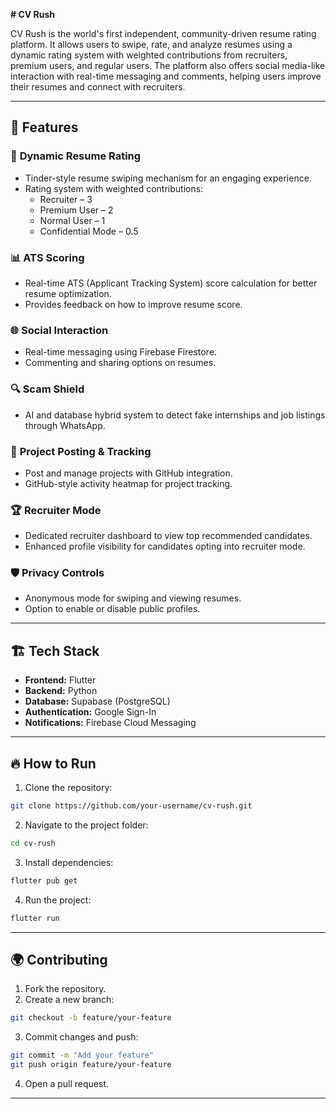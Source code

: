 **# CV Rush**  

CV Rush is the world's first independent, community-driven resume rating platform. It allows users to swipe, rate, and analyze resumes using a dynamic rating system with weighted contributions from recruiters, premium users, and regular users. The platform also offers social media-like interaction with real-time messaging and comments, helping users improve their resumes and connect with recruiters.  

---

## 🚀 **Features**  
### 🌟 **Dynamic Resume Rating**  
- Tinder-style resume swiping mechanism for an engaging experience.  
- Rating system with weighted contributions:  
  - Recruiter – 3  
  - Premium User – 2  
  - Normal User – 1  
  - Confidential Mode – 0.5  

### 📊 **ATS Scoring**  
- Real-time ATS (Applicant Tracking System) score calculation for better resume optimization.  
- Provides feedback on how to improve resume score.  

### 🌐 **Social Interaction**  
- Real-time messaging using Firebase Firestore.  
- Commenting and sharing options on resumes.  

### 🔍 **Scam Shield**  
- AI and database hybrid system to detect fake internships and job listings through WhatsApp.  

### 📅 **Project Posting & Tracking**  
- Post and manage projects with GitHub integration.  
- GitHub-style activity heatmap for project tracking.  

### 🏆 **Recruiter Mode**  
- Dedicated recruiter dashboard to view top recommended candidates.  
- Enhanced profile visibility for candidates opting into recruiter mode.  

### 🛡️ **Privacy Controls**  
- Anonymous mode for swiping and viewing resumes.  
- Option to enable or disable public profiles.  

---

## 🏗️ **Tech Stack**  
- **Frontend:** Flutter  
- **Backend:** Python  
- **Database:** Supabase (PostgreSQL)  
- **Authentication:** Google Sign-In  
- **Notifications:** Firebase Cloud Messaging  

---


## 🔥 **How to Run**  
1. Clone the repository:  
```bash
git clone https://github.com/your-username/cv-rush.git
```
2. Navigate to the project folder:  
```bash
cd cv-rush
```
3. Install dependencies:  
```bash
flutter pub get
```
4. Run the project:  
```bash
flutter run
```

---

## 🌍 **Contributing**  
1. Fork the repository.  
2. Create a new branch:  
```bash
git checkout -b feature/your-feature
```
3. Commit changes and push:  
```bash
git commit -m "Add your feature"
git push origin feature/your-feature
```
4. Open a pull request.  

---
